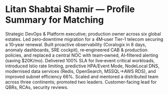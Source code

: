 # Litan Shabtai Shamir — Profile Summary for Matching

Strategic DevOps & Platform executive; production owner across six global estates. Led zero‑downtime migration for a 4M‑user Tier‑1 telecom securing a 10‑year renewal. Built proactive observability (Coralogix in 8 days, anomaly dashboards, SRE cockpit), re‑engineered CAB & production policies, and replaced a central NOC with team‑owned, AI‑filtered alerting (saving $20K/mo). Delivered 100% SLA for live‑event critical workloads, introduced Istio rate limiting, predictive HPA/Event Mode, NodeLocal DNS, modernised data services (Redis, OpenSearch, MSSQL→AWS RDS), and improved subnet efficiency 66%. Scaled and mentored a distributed team across three continents; promoted two leaders. Customer‑facing lead for QBRs, RCAs, security reviews.
